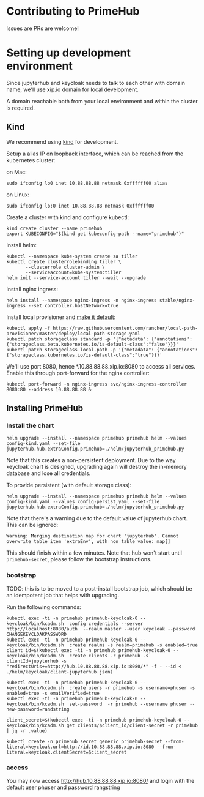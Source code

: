 # Contributing to PrimeHub

Issues are PRs are welcome!

# Setting up development environment

Since jupyterhub and keycloak needs to talk to each other with domain name, we'll use xip.io domain for local development.

A domain reachable both from your local environment and within the cluster is required.

## Kind

We recommend using [kind](https://github.com/kubernetes-sigs/kind/) for development.

Setup a alias IP on loopback interface, which can be reached from the kubernetes cluster:

on Mac:
```
sudo ifconfig lo0 inet 10.88.88.88 netmask 0xffffff00 alias
```

on Linux:
```
sudo ifconfig lo:0 inet 10.88.88.88 netmask 0xffffff00
```

Create a cluster with kind and configure kubectl:

```
kind create cluster --name primehub
export KUBECONFIG="$(kind get kubeconfig-path --name="primehub")"
```

Install helm:

```
kubectl --namespace kube-system create sa tiller
kubectl create clusterrolebinding tiller \
       --clusterrole cluster-admin \
       --serviceaccount=kube-system:tiller
helm init --service-account tiller --wait --upgrade
```

Install nginx ingress:

```
helm install --namespace nginx-ingress -n nginx-ingress stable/nginx-ingress --set controller.hostNetwork=true
```

Install local provisioner and [make it default](https://kubernetes.io/docs/tasks/administer-cluster/change-default-storage-class/):

```
kubectl apply -f https://raw.githubusercontent.com/rancher/local-path-provisioner/master/deploy/local-path-storage.yaml
kubectl patch storageclass standard -p '{"metadata": {"annotations":{"storageclass.beta.kubernetes.io/is-default-class":"false"}}}'
kubectl patch storageclass local-path -p '{"metadata": {"annotations":{"storageclass.kubernetes.io/is-default-class":"true"}}}'
```

We'll use port 8080, hence *.10.88.88.88.xip.io:8080 to access all services. Enable this through port-forward for the nginx controller:

```
kubectl port-forward -n nginx-ingress svc/nginx-ingress-controller 8080:80 --address 10.88.88.88 &
```

## Installing PrimeHub

### Install the chart

```
helm upgrade --install --namespace primehub primehub helm --values config-kind.yaml --set-file jupyterhub.hub.extraConfig.primehub=./helm/jupyterhub_primehub.py
```

Note that this creates a non-persistent deployment.  Due to the way keycloak chart is designed, upgrading again will destroy the in-memory database and lose all credentials.


To provide persistent (with default storage class):

```
helm upgrade --install --namespace primehub primehub helm --values config-kind.yaml --values config-persist.yaml --set-file jupyterhub.hub.extraConfig.primehub=./helm/jupyterhub_primehub.py
```

Note that there's a warning due to the default value of jupyterhub chart.  This can be ignored:

```
Warning: Merging destination map for chart 'jupyterhub'. Cannot overwrite table item 'extraEnv', with non table value: map[]
```

This should finish within a few minutes. Note that hub won't start until `primehub-secret`, please follow the bootstrap instructions.

### bootstrap

TODO: this is to be moved to a post-install bootstrap job, which should be an idempotent job that helps with upgrading.

Run the following commands:

```
kubectl exec -ti -n primehub primehub-keycloak-0 -- keycloak/bin/kcadm.sh  config credentials --server http://localhost:8080/auth  --realm master --user keycloak --password CHANGEKEYCLOAKPASSWORD
kubectl exec -ti -n primehub primehub-keycloak-0 -- keycloak/bin/kcadm.sh  create realms -s realm=primehub -s enabled=true
client_id=$(kubectl exec -ti -n primehub primehub-keycloak-0 -- keycloak/bin/kcadm.sh  create clients -r primehub -s clientId=jupyterhub -s "redirectUris+=http://hub.10.88.88.88.xip.io:8080/*" -f - --id < ./helm/keycloak/client-jupyterhub.json)

kubectl exec -ti -n primehub primehub-keycloak-0 -- keycloak/bin/kcadm.sh  create users -r primehub -s username=phuser -s enabled=true -s emailVerified=true
kubectl exec -ti -n primehub primehub-keycloak-0 -- keycloak/bin/kcadm.sh  set-password  -r primehub --username phuser --new-password=randstring

client_secret=$(kubectl exec -ti -n primehub primehub-keycloak-0 -- keycloak/bin/kcadm.sh get clients/$client_id/client-secret -r primehub  | jq -r .value)

kubectl create -n primehub secret generic primehub-secret --from-literal=keycloak.url=http://id.10.88.88.88.xip.io:8080 --from-literal=keycloak.clientSecret=$client_secret
```

### access

You may now access http://hub.10.88.88.88.xip.io:8080/ and login with the default user phuser and password rangstring

